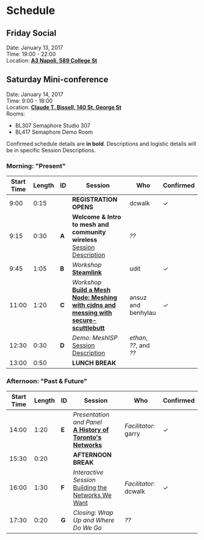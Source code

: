 # Schedule

## Friday Social

Date: January 13, 2017  
Time: 19:00 - 22:00  
Location: **[A3 Napoli, 589 College St](http://osm.org/go/ZX6BPjQBM?m=)**

## Saturday Mini-conference

Date: January 14, 2017  
Time: 9:00 - 18:00  
Location: **[Claude T. Bissell, 140 St. George St](http://osm.org/go/ZX6Bw~WNh--?m=)**  
Rooms:

- BL307 Semaphore Studio 307
- BL417 Semaphore Demo Room

Confirmed schedule details are **in bold**. Descriptions and logistic details will be in specific Session Descriptions.

### Morning: "Present"

| Start Time | Length | ID | Session | Who | Confirmed |
| --- | --- | --- | --- | --- | --- |
| 9:00 | 0:15 |  | **REGISTRATION OPENS** | dcwalk | ✓ |
| 9:15 | 0:30 | **A** | **Welcome & Intro to mesh and community wireless**  <br /> [Session Description]() | _??_ |   |
| 9:45 | 1:05 | **B** | _Workshop_  <br /> **[Steamlink](https://github.com/tomeshnet/mini-conf-2017/blob/master/sessions/session-b.md)** | udit | ✓ |
| 11:00 | 1:20 | **C** | _Workshop_ <br /> **[Build a Mesh Node: Meshing with cjdns and messing with secure-scuttlebutt](https://github.com/tomeshnet/mini-conf-2017/blob/master/sessions/session-c.md)** | ansuz and benhylau | ✓ |
| 12:30 | 0:30 | **D** | _Demo: MeshISP_  <br /> [Session Description]() | _ethan_, _??_, and _??_ |   |
| 13:00 | 0:50 |  | **LUNCH BREAK** |   |   |

### Afternoon: "Past & Future"

| Start Time | Length | ID | Session | Who | Confirmed |
| --- | --- | --- | --- | --- | --- |
| 14:00 | 1:20 | **E** | _Presentation and Panel_  <br /> **[A History of Toronto's Networks]()** | _Facilitator:_ garry | ✓ |
| 15:30 | 0:20 |  | **AFTERNOON BREAK** |   |   |
| 16:00 | 1:30 | **F** | _Interactive Session_ <br /> [Building the Networks We Want]() | _Facilitator:_ dcwalk | ✓ |
| 17:30 | 0:20 | **G** | _Closing: Wrap Up and Where Do We Go_ | _??_ |   |
